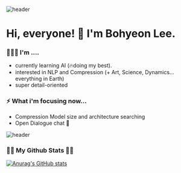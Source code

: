 <!--
**bonniehyeon/bonniehyeon** is a ✨ _special_ ✨ repository because its `README.md` (this file) appears on your GitHub profile.

Here are some ideas to get you started:

- 🔭 I’m currently working on ...
- 🌱 I’m currently learning ...
- 👯 I’m looking to collaborate on ...
- 🤔 I’m looking for help with ...
- 💬 Ask me about ...
- 📫 How to reach me: ...
- 😄 Pronouns: ...
- ⚡ Fun fact: ...
-->
![header](https://capsule-render.vercel.app/api?type=rect&color=FFF2A0&height=50&section=header&text=&fontSize=60)

# Hi, everyone! 👋 I'm Bohyeon Lee.
### 🙆🏻‍♀️ I'm .... 
- currently learning AI (🔥doing my best).
- interested in NLP and Compression (+ Art, Science, Dynamics... everything in Earth) 
- super detail-oriented

### ⚡ What i'm focusing now...
- Compression Model size and architecture searching
- Open Dialogue chat 🤗

![header](https://capsule-render.vercel.app/api?type=rect&color=FFF2A0&height=20&section=footer&text=&fontSize=90)
<h3 align="left">👩‍💻 My Github Stats 👩‍💻</h3>
<div align="left">

[![Anurag's GitHub stats](https://github-readme-stats.vercel.app/api?username=Hyerin-oh&hide_title=true&show_icons=true&include_all_commits=true&disable_animations=true&theme=vue)](https://github.com/anuraghazra/github-readme-stats)
</div>


